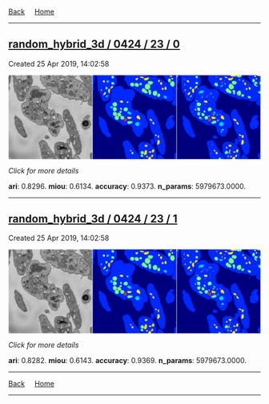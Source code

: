 
[Back](..)&nbsp;&nbsp;&nbsp;&nbsp;&nbsp;[Home](https://leapmanlab.github.io/snapshots)

---

<div class="summary"><a href="0"><h2>random_hybrid_3d / 0424 / 23 / 0</h2></a><p>Created 25 Apr 2019, 14:02:58
</p><a href="0"><img src="0/media/summary.png" align="center"></a><p>
<i>Click for more details</i>
</p></div>

**ari**: 0.8296. **miou**: 0.6134. **accuracy**: 0.9373. **n_params**: 5979673.0000. 

---

<div class="summary"><a href="1"><h2>random_hybrid_3d / 0424 / 23 / 1</h2></a><p>Created 25 Apr 2019, 14:02:58
</p><a href="1"><img src="1/media/summary.png" align="center"></a><p>
<i>Click for more details</i>
</p></div>

**ari**: 0.8282. **miou**: 0.6143. **accuracy**: 0.9369. **n_params**: 5979673.0000. 

---

[Back](..)&nbsp;&nbsp;&nbsp;&nbsp;&nbsp;[Home](https://leapmanlab.github.io/snapshots)

---